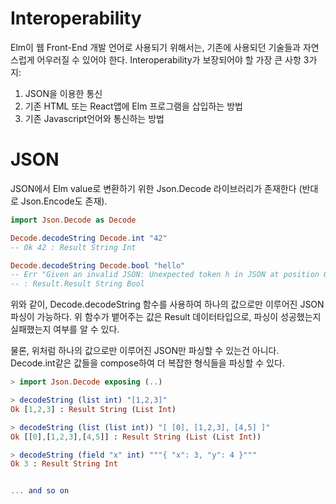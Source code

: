 # Interoperability

Elm이 웹 Front-End 개발 언어로 사용되기 위해서는, 기존에 사용되던 기술들과 자연스럽게
어우러질 수 있어야 한다. Interoperability가 보장되어야 할 가장 큰 사항 3가지:

1. JSON을 이용한 통신
2. 기존 HTML 또는 React앱에 Elm 프로그램을 삽입하는 방법
3. 기존 Javascript언어와 통신하는 방법

# JSON

JSON에서 Elm value로 변환하기 위한 Json.Decode 라이브러리가 존재한다 (반대로 Json.Encode도 존재).

```elm
import Json.Decode as Decode

Decode.decodeString Decode.int "42"
-- Ok 42 : Result String Int

Decode.decodeString Decode.bool "hello"
-- Err "Given an invalid JSON: Unexpected token h in JSON at position 0"
-- : Result.Result String Bool
```

위와 같이, Decode.decodeString 함수를 사용하여 하나의 값으로만 이루어진 JSON 파싱이 가능하다.
위 함수가 뱉어주는 값은 Result 데이터타입으로, 파싱이 성공했는지 실패했는지 여부를 알 수 있다.

물론, 위처럼 하나의 값으로만 이루어진 JSON만 파싱할 수 있는건 아니다. 
Decode.int같은 값들을 compose하여 더 복잡한 형식들을 파싱할 수 있다.

```elm
> import Json.Decode exposing (..)

> decodeString (list int) "[1,2,3]"
Ok [1,2,3] : Result String (List Int)

> decodeString (list (list int)) "[ [0], [1,2,3], [4,5] ]"
Ok [[0],[1,2,3],[4,5]] : Result String (List (List Int))

> decodeString (field "x" int) """{ "x": 3, "y": 4 }"""
Ok 3 : Result String Int


... and so on
```

